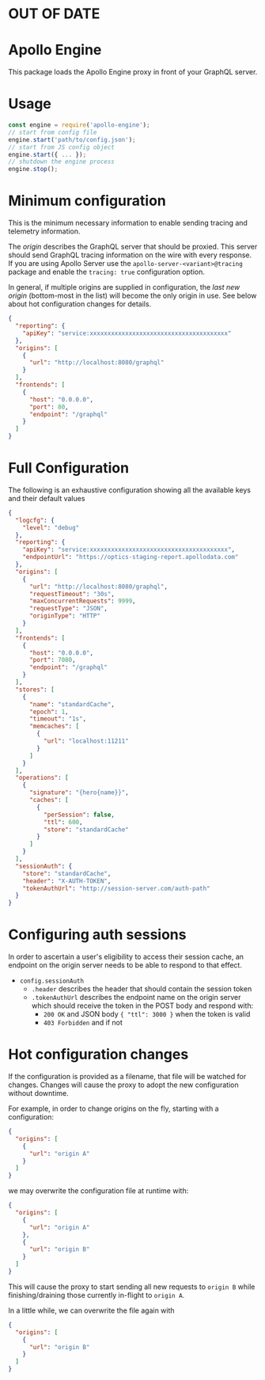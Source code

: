 # OUT OF DATE
# Apollo Engine
This package loads the Apollo Engine proxy in front of your GraphQL server.

# Usage
```js
const engine = require('apollo-engine');
// start from config file
engine.start('path/to/config.json');
// start from JS config object
engine.start({ ... });
// shutdown the engine process
engine.stop();
```

# Minimum configuration
This is the minimum necessary information to enable sending tracing and telemetry information.

The *origin* describes the GraphQL server that should be proxied. This server should send GraphQL tracing information on the wire with every response. If you are using Apollo Server use the `apollo-server-<variant>@tracing` package and enable the `tracing: true` configuration option.

In general, if multiple origins are supplied in configuration, the *last new origin* (bottom-most in the list) will become the only origin in use. See below about hot configuration changes for details.

```json
{
  "reporting": {
    "apiKey": "service:xxxxxxxxxxxxxxxxxxxxxxxxxxxxxxxxxxxxxxx"
  },
  "origins": [
    {
      "url": "http://localhost:8080/graphql"
    }
  ],
  "frontends": [
    {
      "host": "0.0.0.0",
      "port": 80,
      "endpoint": "/graphql"
    }
  ]
}
```

# Full Configuration
The following is an exhaustive configuration showing all the available keys and their default values
```json
{
  "logcfg": {
    "level": "debug"
  },
  "reporting": {
    "apiKey": "service:xxxxxxxxxxxxxxxxxxxxxxxxxxxxxxxxxxxxxxx",
    "endpointUrl": "https://optics-staging-report.apollodata.com"
  },
  "origins": [
    {
      "url": "http://localhost:8080/graphql",
      "requestTimeout": "30s",
      "maxConcurrentRequests": 9999,
      "requestType": "JSON",
      "originType": "HTTP"
    }
  ],
  "frontends": [
    {
      "host": "0.0.0.0",
      "port": 7080,
      "endpoint": "/graphql"
    }
  ],
  "stores": [
    {
      "name": "standardCache",
      "epoch": 1,
      "timeout": "1s",
      "memcaches": [
        {
          "url": "localhost:11211"
        }
      ]
    }
  ],
  "operations": [
    {
      "signature": "{hero{name}}",
      "caches": [
        {
          "perSession": false,
          "ttl": 600,
          "store": "standardCache"
        }
      ]
    }
  ],
  "sessionAuth": {
    "store": "standardCache",
    "header": "X-AUTH-TOKEN",
    "tokenAuthUrl": "http://session-server.com/auth-path"
  }
}
```

# Configuring auth sessions
In order to ascertain a user's eligibility to access their session cache, an endpoint on the origin server needs to be able to respond to that effect. 

- `config.sessionAuth`
  - `.header` describes the header that should contain the session token
  - `.tokenAuthUrl` describes the endpoint name on the origin server which should receive the token in the POST body and respond with:
    - `200 OK` and JSON body `{ "ttl": 3000 }` when the token is valid
    - `403 Forbidden` and if not


# Hot configuration changes
If the configuration is provided as a filename, that file will be watched for changes. Changes will cause the proxy to adopt the new configuration without downtime.

For example, in order to change origins on the fly, starting with a configuration:
```json
{
  "origins": [
    {
      "url": "origin A"
    }
  ]
}
```
we may overwrite the configuration file at runtime with:
```json
{
  "origins": [
    {
      "url": "origin A"
    },
    {
      "url": "origin B"
    }
  ]
}
```
This will cause the proxy to start sending all new requests to `origin B` while finishing/draining those currently in-flight to `origin A`.

In a little while, we can overwrite the file again with
```json
{
  "origins": [
    {
      "url": "origin B"
    }
  ]
}
```
